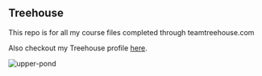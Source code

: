 ## Treehouse

This repo is for all my course files completed through teamtreehouse.com

Also checkout my Treehouse profile [here](https://teamtreehouse.com/cniemeier).

![upper-pond](https://user-images.githubusercontent.com/32147958/30886153-11c0881c-a2e4-11e7-84c7-316ac74a197e.jpg)
